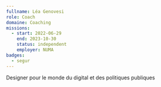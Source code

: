 ```yaml
---
fullname: Léa Genovesi
role: Coach
domaine: Coaching
missions:
  - start: 2022-06-29
    end: 2023-10-30
    status: independent
    employer: NUMA
badges:
  - segur
---
```


Designer pour le monde du digital et des politiques publiques

